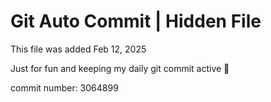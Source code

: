 # Git Auto Commit | Hidden File

This file was added Feb 12, 2025

Just for fun and keeping my daily git commit active 🤪

commit number: 3064899
